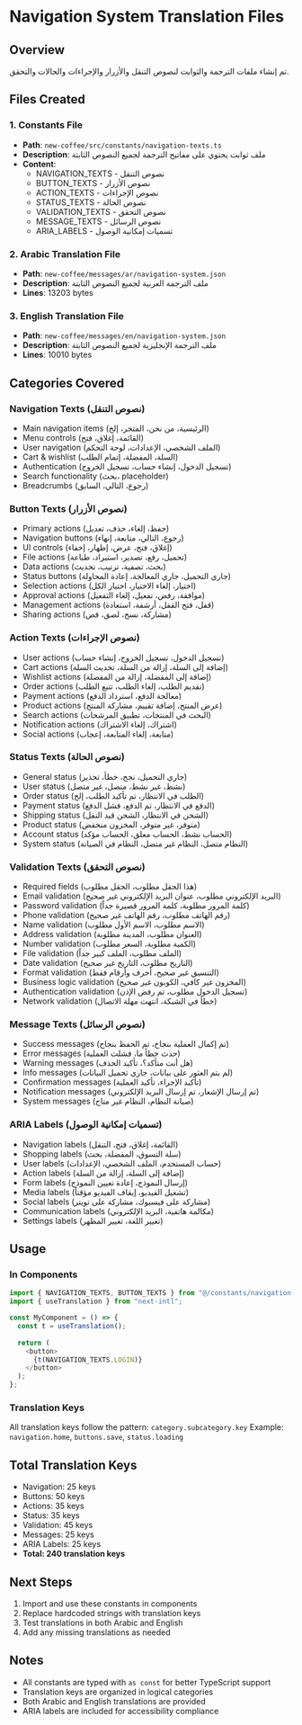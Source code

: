 # Navigation System Translation Files

## Overview
تم إنشاء ملفات الترجمة والثوابت لنصوص التنقل والأزرار والإجراءات والحالات والتحقق.

## Files Created

### 1. Constants File
- **Path**: `new-coffee/src/constants/navigation-texts.ts`
- **Description**: ملف ثوابت يحتوي على مفاتيح الترجمة لجميع النصوص الثابتة
- **Content**: 
  - NAVIGATION_TEXTS - نصوص التنقل
  - BUTTON_TEXTS - نصوص الأزرار
  - ACTION_TEXTS - نصوص الإجراءات
  - STATUS_TEXTS - نصوص الحالة
  - VALIDATION_TEXTS - نصوص التحقق
  - MESSAGE_TEXTS - نصوص الرسائل
  - ARIA_LABELS - تسميات إمكانية الوصول

### 2. Arabic Translation File
- **Path**: `new-coffee/messages/ar/navigation-system.json`
- **Description**: ملف الترجمة العربية لجميع النصوص الثابتة
- **Lines**: 13203 bytes

### 3. English Translation File
- **Path**: `new-coffee/messages/en/navigation-system.json`
- **Description**: ملف الترجمة الإنجليزية لجميع النصوص الثابتة
- **Lines**: 10010 bytes

## Categories Covered

### Navigation Texts (نصوص التنقل)
- Main navigation items (الرئيسية، من نحن، المتجر، إلخ)
- Menu controls (القائمة، إغلاق، فتح)
- User navigation (الملف الشخصي، الإعدادات، لوحة التحكم)
- Cart & wishlist (السلة، المفضلة، إتمام الطلب)
- Authentication (تسجيل الدخول، إنشاء حساب، تسجيل الخروج)
- Search functionality (بحث، placeholder)
- Breadcrumbs (رجوع، التالي، السابق)

### Button Texts (نصوص الأزرار)
- Primary actions (حفظ، إلغاء، حذف، تعديل)
- Navigation buttons (رجوع، التالي، متابعة، إنهاء)
- UI controls (إغلاق، فتح، عرض، إظهار، إخفاء)
- File actions (تحميل، رفع، تصدير، استيراد، طباعة)
- Data actions (بحث، تصفية، ترتيب، تحديث)
- Status buttons (جاري التحميل، جاري المعالجة، إعادة المحاولة)
- Selection actions (اختيار، إلغاء الاختيار، اختيار الكل)
- Approval actions (موافقة، رفض، تفعيل، إلغاء التفعيل)
- Management actions (قفل، فتح القفل، أرشفة، استعادة)
- Sharing actions (مشاركة، نسخ، لصق، قص)

### Action Texts (نصوص الإجراءات)
- User actions (تسجيل الدخول، تسجيل الخروج، إنشاء حساب)
- Cart actions (إضافة إلى السلة، إزالة من السلة، تحديث السلة)
- Wishlist actions (إضافة إلى المفضلة، إزالة من المفضلة)
- Order actions (تقديم الطلب، إلغاء الطلب، تتبع الطلب)
- Payment actions (معالجة الدفع، استرداد الدفع)
- Product actions (عرض المنتج، إضافة تقييم، مشاركة المنتج)
- Search actions (البحث في المنتجات، تطبيق المرشحات)
- Notification actions (اشتراك، إلغاء الاشتراك)
- Social actions (متابعة، إلغاء المتابعة، إعجاب)

### Status Texts (نصوص الحالة)
- General status (جاري التحميل، نجح، خطأ، تحذير)
- User status (نشط، غير نشط، متصل، غير متصل)
- Order status (الطلب في الانتظار، تم تأكيد الطلب، إلخ)
- Payment status (الدفع في الانتظار، تم الدفع، فشل الدفع)
- Shipping status (الشحن في الانتظار، الشحن قيد النقل)
- Product status (متوفر، غير متوفر، المخزون منخفض)
- Account status (الحساب نشط، الحساب معلق، الحساب مؤكد)
- System status (النظام متصل، النظام غير متصل، النظام في الصيانة)

### Validation Texts (نصوص التحقق)
- Required fields (هذا الحقل مطلوب، الحقل مطلوب)
- Email validation (البريد الإلكتروني مطلوب، عنوان البريد الإلكتروني غير صحيح)
- Password validation (كلمة المرور مطلوبة، كلمة المرور قصيرة جداً)
- Phone validation (رقم الهاتف مطلوب، رقم الهاتف غير صحيح)
- Name validation (الاسم مطلوب، الاسم الأول مطلوب)
- Address validation (العنوان مطلوب، المدينة مطلوبة)
- Number validation (الكمية مطلوبة، السعر مطلوب)
- File validation (الملف مطلوب، الملف كبير جداً)
- Date validation (التاريخ مطلوب، التاريخ غير صحيح)
- Format validation (التنسيق غير صحيح، أحرف وأرقام فقط)
- Business logic validation (المخزون غير كافي، الكوبون غير صحيح)
- Authentication validation (تسجيل الدخول مطلوب، تم رفض الإذن)
- Network validation (خطأ في الشبكة، انتهت مهلة الاتصال)

### Message Texts (نصوص الرسائل)
- Success messages (تم إكمال العملية بنجاح، تم الحفظ بنجاح)
- Error messages (حدث خطأ ما، فشلت العملية)
- Warning messages (هل أنت متأكد؟، تأكيد الحذف)
- Info messages (لم يتم العثور على بيانات، جاري تحميل البيانات)
- Confirmation messages (تأكيد الإجراء، تأكيد العملية)
- Notification messages (تم إرسال الإشعار، تم إرسال البريد الإلكتروني)
- System messages (صيانة النظام، النظام غير متاح)

### ARIA Labels (تسميات إمكانية الوصول)
- Navigation labels (القائمة، إغلاق، فتح، التنقل)
- Shopping labels (سلة التسوق، المفضلة، بحث)
- User labels (حساب المستخدم، الملف الشخصي، الإعدادات)
- Action labels (إضافة إلى السلة، إزالة من السلة)
- Form labels (إرسال النموذج، إعادة تعيين النموذج)
- Media labels (تشغيل الفيديو، إيقاف الفيديو مؤقتاً)
- Social labels (مشاركة على فيسبوك، مشاركة على تويتر)
- Communication labels (مكالمة هاتفية، البريد الإلكتروني)
- Settings labels (تغيير اللغة، تغيير المظهر)

## Usage

### In Components
```typescript
import { NAVIGATION_TEXTS, BUTTON_TEXTS } from "@/constants/navigation-texts";
import { useTranslation } from "next-intl";

const MyComponent = () => {
  const t = useTranslation();
  
  return (
    <button>
      {t(NAVIGATION_TEXTS.LOGIN)}
    </button>
  );
};
```

### Translation Keys
All translation keys follow the pattern: `category.subcategory.key`
Example: `navigation.home`, `buttons.save`, `status.loading`

## Total Translation Keys
- Navigation: 25 keys
- Buttons: 50 keys  
- Actions: 35 keys
- Status: 35 keys
- Validation: 45 keys
- Messages: 25 keys
- ARIA Labels: 25 keys
- **Total: 240 translation keys**

## Next Steps
1. Import and use these constants in components
2. Replace hardcoded strings with translation keys
3. Test translations in both Arabic and English
4. Add any missing translations as needed

## Notes
- All constants are typed with `as const` for better TypeScript support
- Translation keys are organized in logical categories
- Both Arabic and English translations are provided
- ARIA labels are included for accessibility compliance

